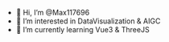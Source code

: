 - 👋 Hi, I’m @Max117696
- 👀 I’m interested in DataVisualization & AIGC
- 🌱 I’m currently learning Vue3 & ThreeJS

<!---
Max117696/Max117696 is a ✨ special ✨ repository because its `README.md` (this file) appears on your GitHub profile.
You can click the Preview link to take a look at your changes.
--->
